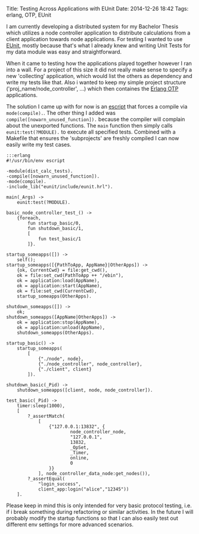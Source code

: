 Title: Testing Across Applications with EUnit
Date: 2014-12-26 18:42
Tags: erlang, OTP, EUnit

I am currently developing a distributed system for my Bachelor Thesis which utilizes a node controller application to distribute calculations from a client application towards node applications. For testing I wanted to use [EUnit], mostly because that's what I already knew and writing Unit Tests for my data module was easy and straightforward. 

When it came to testing how the applications played together however I ran into a wall. For a project of this size it did not really make sense to specify a new 'collecting' application, which would list the others as dependency and write my tests like that. Also i wanted to keep my simple project structure ('proj_name/node_controller', ...) which then containes the [Erlang OTP] applications.

The solution I came up with for now is an [escript] that forces a compile via `mode(compile).`. The other thing I added was `compile([nowarn_unused_function]).` because the compiler will complain about the unexported functions. The `main` function then simply calls `eunit:test(?MODULE).` to execute all specified tests. Combined with a Makefile that ensures the 'subprojects' are freshly compiled I can now easily write my test cases.

    :::erlang
    #!/usr/bin/env escript

    -module(dist_calc_tests).
    -compile([nowarn_unused_function]).
    -mode(compile).
    -include_lib("eunit/include/eunit.hrl").

    main(_Args) ->
        eunit:test(?MODULE).

    basic_node_controller_test_() ->
        {foreach, 
            fun startup_basic/0,
            fun shutdown_basic/1,
            [
                fun test_basic/1
            ]}.

    startup_someapps([]) ->
        self();
    startup_someapps([{PathToApp, AppName}|OtherApps]) ->
        {ok, CurrentCwd} = file:get_cwd(),
        ok = file:set_cwd(PathToApp ++ "/ebin"),
        ok = application:load(AppName),
        ok = application:start(AppName),
        ok = file:set_cwd(CurrentCwd),
        startup_someapps(OtherApps).

    shutdown_someapps([]) ->
        ok;
    shutdown_someapps([AppName|OtherApps]) ->
        ok = application:stop(AppName),
        ok = application:unload(AppName),
        shutdown_someapps(OtherApps).

    startup_basic() ->
        startup_someapps(
            [
                {"./node", node},
                {"./node_controller", node_controller},
                {"./client", client}
            ]).

    shutdown_basic(_Pid) ->
        shutdown_someapps([client, node, node_controller]).

    test_basic(_Pid) ->
        timer:sleep(1000),
        [
            ?_assertMatch(
                [
                    {"127.0.0.1:13832", {
                            node_controller_node,
                            "127.0.0.1",
                            13832,
                            _OpSet,
                            _Timer,
                            online,
                            0
                    }}
                ], node_controller_data_node:get_nodes()),
            ?_assertEqual(
                "login_success",
                client_app:login("alice","12345"))        
        ].

Please keep in mind this is only intended for very basic protocol testing, i.e. if i break something during refactoring or similar activities. In the future I will probably modify the startup functions so that I can also easily test out different env settings for more advanced scenarios.

[escript]: http://www.erlang.org/doc/man/escript.html "escript documentation"
[Erlang OTP]: http://www.erlang.org/doc/design_principles/des_princ.html "Erlang OTP"
[EUnit]: http://www.erlang.org/doc/apps/eunit/chapter.html "eunit testing framework"